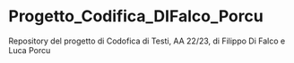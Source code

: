 # Progetto_Codifica_DIFalco_Porcu
 Repository del progetto di Codofica di Testi, AA 22/23, di Filippo Di Falco e Luca Porcu